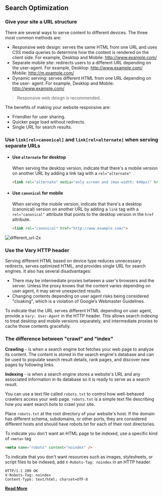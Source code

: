 ## Search Optimization
### Give your site a URL structure
There are several ways to serve content to different devices. The three most common methods are:
* Responsive web design: serves the same HTML from one URL and uses CSS media queries to determine how the content is rendered on the client side. For example, Desktop and Mobile: http://www.example.com/
* Separate mobile site: redirects users to a different URL depending on the user-agent. For example, Desktop: http://www.example.com/ Mobile: http://m.example.com/
* Dynamic serving: serves different HTML from one URL depending on the user- agent. For example, Desktop and Mobile: http://www.example.com/

> Responsive web deisgn is recommended.

The benefits of making your website responsive are:
* Friendlier for user sharing.
* Quicker page load without redirects.
* Single URL for search results.

### Use `link[rel=canonical]` and `link[rel=alternate]` when serving separate URLs
* #### Use `alternate` for desktop

    When serving the desktop version, indicate that there's a mobile version on another URL by adding a link tag with a `rel="alternate"`
    ```html
    <link rel="alternate" media="only screen and (max-width: 640px)" href="http://m.example.com/">
    ```

* #### Use `canonical` for mobile

    When serving the mobile version, indicate that there's a desktop (canonical) version on another URL by adding a `link` tag with a `rel="canonical"` attribute that points to the desktop version in the `href` attribute.
    ```html
    <link rel="canonical" href="http://www.example.com/">
    ```

![different_url-2x](../images/different_url-2x.png)

### Use the Vary HTTP header
Serving different HTML based on device type reduces unnecessary redirects, serves optimized HTML, and provides single URL for search engines. It also has several disadvantages:
* There may be intermediate proxies between a user's browsers and the server. Unless the proxy knows that the content varies depending on user agent, it may serve unexpected results.
* Changing contents depending on user agent risks being considered "cloaking", which is a violation of Google’s Webmaster Guidelines.

To indicate that the URL serves different HTML depending on user agent, provide a `Vary: User-Agent` in the HTTP header. This allows search indexing to treat desktop and mobile versions separately, and intermediate proxies to cache those contents gracefully.

### The difference between "crawl" and "index"
__Crawling__ - is when a search engine bot fetches your web page to analyze its content. The content is stored in the search engine's database and can be used to populate search result details, rank pages, and discover new pages by following links.

__Indexing__ - is when a search engine stores a website's URL and any associated information in its database so it is ready to serve as a search result.

You can use a text file called `robots.txt` to control how well-behaved crawlers access your web page. `robots.txt` is a simple text file describing how you want search bots to crawl your site.

Place `robots.txt` at the root directory of your website's host. If the domain has different schema, subdomains, or other ports, they are considered different hosts and should have robots.txt for each of their root directories.

To indicate you don't want an HTML page to be indexed, use a specific kind of `<meta>` tag
```html
<meta name="robots" content="noindex" />
```

To indicate that you don't want resources such as images, stylesheets, or script files to be indexed, add `X-Robots-Tag: noindex` in an HTTP header.
```
HTTP/1.1 200 OK
X-Robots-Tag: noindex
Content-Type: text/html; charset=UTF-8
```

[__Read More__](https://developers.google.com/web/fundamentals/discovery/search-optimization/)
